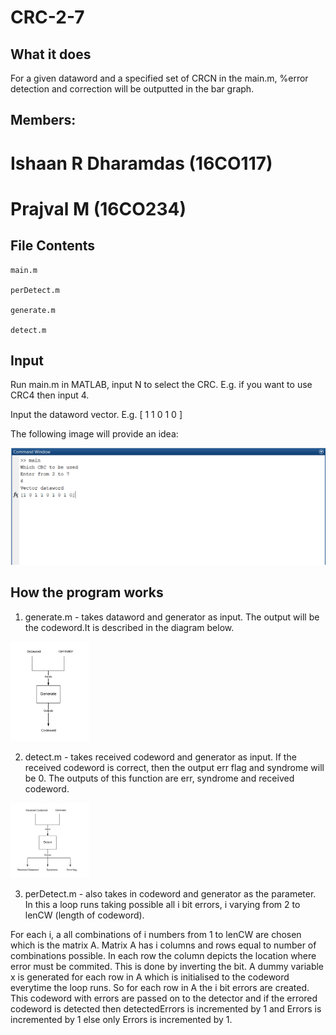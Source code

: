 # CRC-2-7 

What it does
---

For a given dataword and a specified set of CRCN in the main.m, %error detection and correction will be outputted in the bar graph.

Members:
---
# Ishaan R Dharamdas  (16CO117)
# Prajval M           (16CO234)

File Contents
---

```
main.m

perDetect.m

generate.m

detect.m
```

Input
---
Run main.m in MATLAB, input N to select the CRC. E.g. if you want to use CRC4 then input 4. 

Input the dataword vector. E.g. [ 1 1 0 1 0 ]

The following image will provide an idea:

<img src="images/input.PNG">

How the program works
---

1. generate.m - takes dataword and generator as input. The output will be the codeword.It is described in the diagram below.

<img src="images/generate.png" width="25%">

2. detect.m - takes received codeword and generator as input. If the received codeword is correct, then the output err flag and syndrome will be 0. The outputs of this function are err, syndrome and received codeword.

<img src="images/detect.png" width="25%">

3. perDetect.m - also takes in codeword and generator as the parameter. In this a loop runs taking possible all i bit errors, i varying from 2 to lenCW (length of codeword).

For each i, a all combinations of i numbers from 1 to lenCW are chosen which is the matrix A. 
Matrix A has i columns and rows equal to number of combinations possible. In each row the column depicts the location where error must be commited. This is done by inverting the bit. A dummy variable x is generated for each row in A which is initialised to the codeword everytime the loop runs.
So for each row in A the i bit errors are created. This codeword with errors are passed on to the detector and if the errored codeword is detected then detectedErrors is incremented by 1 and Errors is incremented by 1 else only Errors is incremented by 1.
